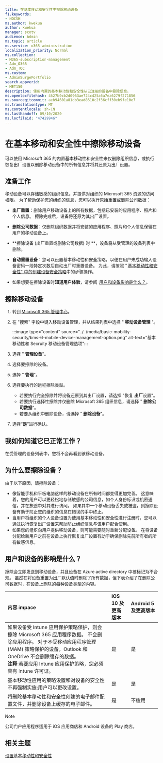 ```yaml
---
title: 在基本移动和安全性中擦除移动设备
f1.keywords:
- NOCSH
ms.author: kwekua
author: kwekua
manager: scotv
audience: Admin
ms.topic: article
ms.service: o365-administration
localization_priority: Normal
ms.collection:
- M365-subscription-management
- Adm_O365
- Adm_TOC
ms.custom:
- AdminSurgePortfolio
search.appverid:
- MET150
description: 使用内置的基本移动性和安全性从已注册的设备中删除信息。
ms.openlocfilehash: 4627b0cb2d0963ae724c425a6a7ea6279f271856
ms.sourcegitcommit: aeb94601a81db3ead8610c2f36cff30eb9fe10e7
ms.translationtype: MT
ms.contentlocale: zh-CN
ms.lasthandoff: 09/10/2020
ms.locfileid: "47429946"
---
```

# <a name="wipe-a-mobile-device-in-basic-mobility-and-security"></a>在基本移动和安全性中擦除移动设备

可以使用 Microsoft 365 的内置基本移动性和安全性来仅删除组织信息，或执行恢复出厂设置以删除移动设备中的所有信息并将其还原为出厂设置。

## <a name="before-you-begin"></a>准备工作

移动设备可以存储敏感的组织信息，并提供对组织的 Microsoft 365 资源的访问权限。 为了帮助保护您的组织的信息，您可以执行原始重置或删除公司数据：
    
- **出厂重置**：删除用户移动设备上的所有数据，包括已安装的应用程序、照片和个人信息。 擦除完成后，设备将还原为其出厂设置。
    
- **删除公司数据**：仅删除组织数据并将安装的应用程序、照片和个人信息保留在用户的移动设备上。   

- **擦除设备 (出厂重置或删除公司数据) 时 **，设备将从受管理的设备列表中删除。
    
- **自动重置设备**：您可以设置基本移动性和安全策略，以便在用户未成功输入设备密码一段特定次数后自动出厂时重置设备。 为此，请按照 " [基本移动性和安全性" 中的创建设备安全策略](create-device-security-policies.md)中的步骤操作。
    
- 如果想要在擦除设备时**知道用户体验**，请参阅  [用户和设备影响是什么？](#whats-the-user-and-device-impact)。   

## <a name="wipe-a-mobile-device"></a>擦除移动设备

1. 转到 [Microsoft 365 管理中心](https://support.microsoft.com/office/758befc4-0888-4009-9f14-0d147402fd23)。
    
2. 在 "搜索" 字段中键入移动设备管理，并从结果列表中选择 " **移动设备管理** "。 

    :::image type="content" source="../../media/basic-mobility-security/bms-6-mobile-device-management-option.png" alt-text="基本移动性和 Secruity 移动设备管理选项":::

3. 选择 " **管理设备**"。

4. 选择要擦除的设备。

5. 选择 " **管理**"。

6. 选择要执行的远程擦除类型。

    - 若要执行完全擦除并将设备还原到其出厂设置，请选择 "恢复 **出厂**设置"。
    - 若要执行选择性擦除并仅删除 Microsoft 365 组织信息，请选择 " **删除公司数据**"。
    - 若要从组织中删除设备，请选择 " **删除设备**"。

7. 选择“**是**”进行确认。

## <a name="how-do-i-know-it-worked"></a>我如何知道它已正常工作？

在受管理的设备列表中，您将不会再看到该移动设备。

## <a name="why-would-you-want-to-wipe-a-device"></a>为什么要擦除设备？

由于以下原因，请擦除设备：

- 像智能手机和平板电脑这样的移动设备在所有时间都变得更加完善。 这意味着，您的用户可以更轻松地存储敏感的公司信息，如个人身份标识或机密通信，并在旅途中对其进行访问。 如果其中一个移动设备丢失或被盗，则擦除设备有助于防止您的组织的信息在错误的手中终止。
- 当用户将组织的个人设备设置为使用基本移动性和安全性进行注册时，您可以通过执行恢复出厂设置来帮助防止组织信息与该用户配合使用。
- 如果您的组织向用户提供移动设备，则可能需要随时重新分配设备。 在将设备分配给新用户之前在设备上执行恢复出厂设置有助于确保删除先前所有者的所有敏感信息。

## <a name="whats-the-user-and-device-impact"></a>用户和设备的影响是什么？

擦除会立即发送到移动设备，并且设备在 Azure active directory 中被标记为不合规。 虽然在将设备重置为出厂默认值时删除了所有数据，但下表介绍了在删除公司数据时，在设备上删除的每种设备类型的内容。

|**内容 impace**|**iOS 10 及更高版本**|**Android 5 及更高版本**|
|:-----|:-----|:-----|
|如果设备受 Intune 应用保护策略保护，则会擦除 Microsoft 365 应用程序数据。 不会删除应用程序。 对于不受移动应用程序管理 (MAM) 策略保护的设备，Outlook 和 OneDrive 不会删除缓存的数据。<br/>**注释** 若要应用 Intune 应用保护策略，您必须具有 Intune 许可证。|是|是|
|基本移动性应用的策略设置和对设备的安全性不再强制实施;用户可以更改设置。|是|是|
|将删除基本移动性和安全性创建的电子邮件配置文件，并删除设备上缓存的电子邮件。|是|不适用|
>[!NOTE] 
>公司门户应用程序适用于 iOS 应用商店和 Android 设备的 Play 商店。

## <a name="related-topics"></a>相关主题

[设置基本移动性和安全性](set-up.md)